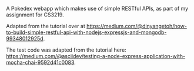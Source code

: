 A Pokedex webapp which makes use of simple RESTful APIs, as part of my assignment for CS3219.

Adapted from the tutorial over at https://medium.com/@dinyangetoh/how-to-build-simple-restful-api-with-nodejs-expressjs-and-mongodb-99348012925d.

The test code was adapted from the tutorial here: https://medium.com/@asciidev/testing-a-node-express-application-with-mocha-chai-9592d41c0083.

